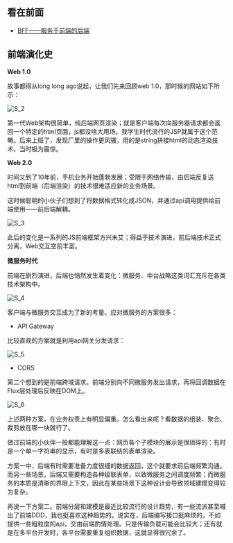 看在前面
------

* <a href="https://www.jianshu.com/p/9cca72f9e93c">BFF——服务于前端的后端</a>

前端演化史
------

**Web 1.0**

故事都得从long long ago说起，让我们先来回顾web 1.0，那时候的网站如下所示：

![S_2]()

第一代Web架构很简单，纯后端网页渲染；就是客户端每次向服务器请求都会返回一个特定的html页面，js都没啥大用场。我学生时代流行的JSP就属于这个范畴。后来上班了，发现厂里的操作更风骚，用的是string拼接html的动态渲染技术，当时极为震惊。

**Web 2.0**

时间又到了10年前，手机业务开始蓬勃发展；受限于网络传输，由后端反复送html到前端（后端渲染）的技术很难适应新的业务场景。

这时候聪明的小伙子们想到了将数据格式转化成JSON，并通过api调用提供给前端使用——前后端解耦。

![S_3]()

此后的变化是一系列的JS前端框架方兴未艾；得益于技术演进，前后端技术正式分离，Web交互空前丰富。

**微服务时代**

前端在剧烈演进，后端也悄然发生着变化：微服务、中台战略这类词汇充斥在各类技术架构中。

![S_4]()

客户端与微服务交互成为了新的考量。应对微服务的方案很多：

* API Gateway

比较直观的方案就是利用api网关分发请求：

![S_5]()

* CORS

第二个想到的是前端跨域请求。前端分别向不同微服务发出请求，再将回调数据在Flux层处理后反映在DOM上。

![S_6]()

上述两种方案，在业务权责上有明显偏重。怎么看出来呢？看数据的组装、聚合、裁剪放在哪一块就行了。

做过前端的小伙伴一般都能理解这一点：网页各个子模块的展示是很琐碎的：有时是一个单一字符串的显示，有时是多表联结的表单渲染。

方案一中，后端有时需要准备力度很细的数据返回，这个就要求前后端频繁沟通。而另一些场景，后端又需要构造各种级联表单，以致微服务之间调度频繁；而微服务的本质是清晰的界限上下文，因此在某些场景下这种设计会导致领域建模变得较为复杂。

再说一下方案二。前端分层和建模是最近比较流行的设计趋势，有一些流派甚至喊出了前端DDD，我也挺喜欢这种趋势的。说实在，后端编写接口挺麻烦的，不如提供一些粗粒度的api，交由前端酌情处理。只是传输负载可能会比较大；还有就是在多平台开发时，各平台需要重复组织数据，这就显得很冗余了。


